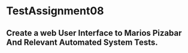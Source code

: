 # TestAssignment08
## Create a web User Interface to Marios Pizabar And Relevant Automated System Tests.
